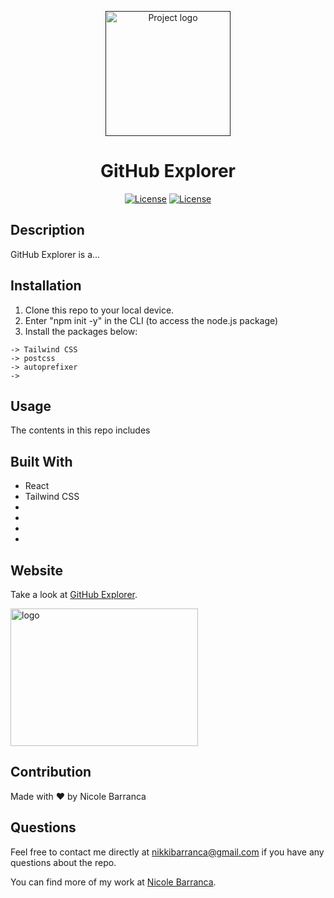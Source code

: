 <p align="center">
  <a href="" rel="noopener">
 <img width=200px height=200px src="src/img/logo.png" alt="Project logo"></a>
</p>

<h1 align="center">GitHub Explorer</h1>

<div align="center">

<a href="https://opensource.org/licenses/MIT">![License](https://img.shields.io/badge/License-MIT-green.svg)</a>
<a href="https://opensource.org/licenses/BSD-2-Clause">![License](https://img.shields.io/badge/License-BSD_2_Clause-yellowgreen.svg)</a>

</div>

## Description

GitHub Explorer is a...

## Installation

1. Clone this repo to your local device.
2. Enter "npm init -y" in the CLI (to access the node.js package)
3. Install the packages below:

```
-> Tailwind CSS
-> postcss
-> autoprefixer
->

```

## Usage

The contents in this repo includes

## Built With

- React
- Tailwind CSS
-
-
-
-

## Website

Take a look at [GitHub Explorer](https://github.com/NicoleBarranca).

<img width=300px height=220px src="src/img/logo.png" alt="logo"></a>

## Contribution

Made with ❤️ by Nicole Barranca

## Questions

Feel free to contact me directly at nikkibarranca@gmail.com if you have any questions about the repo.

You can find more of my work at [Nicole Barranca](https://github.com/NicoleBarranca).
